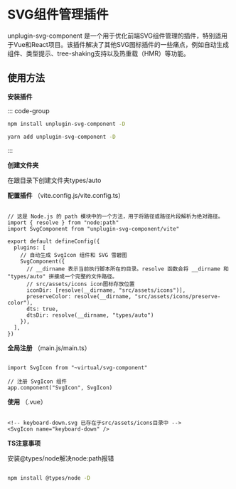 # SVG组件管理插件

‌unplugin-svg-component‌ 是一个用于优化前端SVG组件管理的插件，特别适用于Vue和React项目。该插件解决了其他SVG图标插件的一些痛点，例如自动生成组件、类型提示、tree-shaking支持以及热重载（HMR）等功能。

## 使用方法

**安装插件**

::: code-group

```sh [npm]
npm install unplugin-svg-component -D
```

```sh [yarn]
yarn add unplugin-svg-component -D
```

:::

**创建文件夹**

在跟目录下创建文件夹types/auto

**配置插件**
（vite.config.js/vite.config.ts）
```[vite.config.js]

// 这是 Node.js 的 path 模块中的一个方法，用于将路径或路径片段解析为绝对路径。
import { resolve } from "node:path"
import SvgComponent from "unplugin-svg-component/vite"

export default defineConfig({
  plugins: [
    // 自动生成 SvgIcon 组件和 SVG 雪碧图
    SvgComponent({
      // __dirname 表示当前执行脚本所在的目录。resolve 函数会将 __dirname 和 "types/auto" 拼接成一个完整的文件路径。
      // src/assets/icons icon图标存放位置
      iconDir: [resolve(__dirname, "src/assets/icons")],
      preserveColor: resolve(__dirname, "src/assets/icons/preserve-color"),
      dts: true,
      dtsDir: resolve(__dirname, "types/auto")
    }),
  ],
})

```

**全局注册**
（main.js/main.ts）
```[main.js]

import SvgIcon from "~virtual/svg-component"

// 注册 SvgIcon 组件
app.component("SvgIcon", SvgIcon)

```

**使用**
（.vue）
```[vue]

<!-- keyboard-down.svg 已存在于src/assets/icons目录中 -->
<SvgIcon name="keyboard-down" />

```

**TS注意事项**

安装@types/node解决node:path报错

```sh [npm]

npm install @types/node -D

```